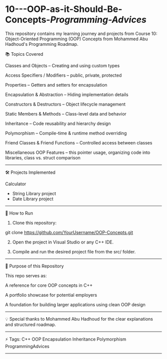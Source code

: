 # 10---OOP-as-it-Should-Be-Concepts-_Programming-Advices_
This repository contains my learning journey and projects from Course 10: Object-Oriented Programming (OOP) Concepts from Mohammed Abu Hadhoud's Programming Roadmap.

📚 Topics Covered

Classes and Objects – Creating and using custom types

Access Specifiers / Modifiers – public, private, protected

Properties – Getters and setters for encapsulation

Encapsulation & Abstraction – Hiding implementation details

Constructors & Destructors – Object lifecycle management

Static Members & Methods – Class-level data and behavior

Inheritance – Code reusability and hierarchy design

Polymorphism – Compile-time & runtime method overriding

Friend Classes & Friend Functions – Controlled access between classes

Miscellaneous OOP Features – this pointer usage, organizing code into libraries, class vs. struct comparison



---

🛠 Projects Implemented

Calculator 
- String Library project
- Date Library project



---

🚀 How to Run

1. Clone this repository:

git clone https://github.com/YourUsername/OOP-Concepts.git


2. Open the project in Visual Studio or any C++ IDE.


3. Compile and run the desired project file from the src/ folder.




---

🎯 Purpose of this Repository

This repo serves as:

A reference for core OOP concepts in C++

A portfolio showcase for potential employers

A foundation for building larger applications using clean OOP design



---

💡 Special thanks to Mohammed Abu Hadhoud for the clear explanations and structured roadmap.


---

⚡️ Tags: C++ OOP Encapsulation Inheritance Polymorphism ProgrammingAdvices


---
